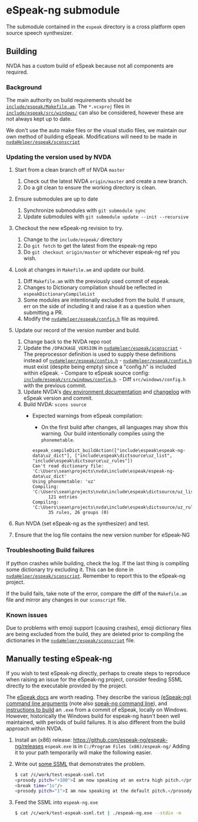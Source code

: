# eSpeak-ng submodule

The submodule contained in the `espeak` directory is a cross platform open source speech synthesizer.

## Building

NVDA has a custom build of eSpeak because not all components are required.

### Background

The main authority on build requirements should be [`include/espeak/Makefile.am`](./espeak/Makefile.am).
The `*.vcxproj` files in [`include/espeak/src/windows/`](./espeak/src/windows/) can also be considered,
however these are not always kept up to date.

We don't use the auto make files or the visual studio files, we maintain our own method of building eSpeak.
Modifications will need to be made in [`nvdaHelper/espeak/sconscript`](../nvdaHelper/espeak)

### Updating the version used by NVDA

1. Start from a clean branch off of NVDA `master`
   1. Check out the latest NVDA `origin/master` and create a new branch.
   1. Do a git clean to ensure the working directory is clean.
1. Ensure submodules are up to date
   1. Synchronize submodules with `git submodule sync`
   1. Update submodules with `git submodule update --init --recursive`
1. Checkout the new eSpeak-ng revision to try.
   1. Change to the `include/espeak/` directory
   1. Do `git fetch` to get the latest from the espeak-ng repo
   1. Do `git checkout origin/master` or whichever espeak-ng ref you wish.
1. Look at changes in `Makefile.am` and update our build.
   1. Diff `Makefile.am` with the previously used commit of espeak.
   1. Changes to Dictionary compilation should be reflected in `espeakDictionaryCompileList`
   1. Some modules are intentionally excluded from the build.
      If unsure, err on the side of including it and raise it as a question when submitting a PR.
   1. Modify the [`nvdaHelper/espeak/config.h`](../nvdaHelper/espeak/config.h) file as required.
1. Update our record of the version number and build.
   1. Change back to the NVDA repo root
   1. Update the `/DPACKAGE_VERSION` in [`nvdaHelper/espeak/sconscript`](../nvdaHelper/espeak/sconscript)
      *-* The preprocessor definition is used to supply these definitions instead of [`nvdaHelper/espeak/config.h`](../nvdaHelper/espeak/config.h)
      *-* [`nvdaHelper/espeak/config.h`](../nvdaHelper/espeak/config.h) must exist (despite being empty) since a "config.h" is included within eSpeak.
      *-* Compare to eSpeak source config: [`include/espeak/src/windows/config.h`](./espeak/src/windows/config.h).
      *-* Diff `src/windows/config.h` with the previous commit.
   1. Update NVDA's [dev environment documentation](../projectDocs/dev/createDevEnvironment.md#git-submodules) and [changelog](../user_docs/en/changes.md) with eSpeak version and commit.
   1. Build NVDA: `scons source`
      * Expected warnings from eSpeak compilation:
         * On the first build after changes, all languages may show this warning.
         Our build intentionally compiles using the `phonemetable`.

         ```log
         espeak_compileDict_buildAction(["include\espeak\espeak-ng-data\uz_dict"], ["include\espeak\dictsource\uz_list", "include\espeak\dictsource\uz_rules"])
         Can't read dictionary file: 'C:\Users\sean\projects\nvda\include\espeak/espeak-ng-data\uz_dict'
         Using phonemetable: 'uz'
         Compiling: 'C:\Users\sean\projects\nvda\include\espeak\dictsource/uz_list'
               121 entries
         Compiling: 'C:\Users\sean\projects\nvda\include\espeak\dictsource/uz_rules'
               35 rules, 26 groups (0)
         ```

1. Run NVDA (set eSpeak-ng as the synthesizer) and test.
1. Ensure that the log file contains the new version number for eSpeak-NG

### Troubleshooting Build failures

If python crashes while building, check the log.
If the last thing is compiling some dictionary try excluding it.
This can be done in [`nvdaHelper/espeak/sconscript`](../nvdaHelper/espeak/sconscript).
Remember to report this to the eSpeak-ng project.

If the build fails, take note of the error, compare the diff of the `Makefile.am` file and mirror
any changes in our `sconscript` file.

### Known issues

Due to problems with emoji support (causing crashes), emoji dictionary files are being excluded
from the build, they are deleted prior to compiling the dictionaries in the
[`nvdaHelper/espeak/sconscript`](../nvdaHelper/espeak/sconscript) file.

## Manually testing eSpeak-ng

If you wish to test eSpeak-ng directly, perhaps to create steps to reproduce when raising an issue for the eSpeak-ng project, consider feeding SSML directly to the executable provided by the project.

The [eSpeak docs](https://github.com/espeak-ng/espeak-ng/blob/master/docs/index.md) are worth reading.
They describe the various [(eSpeak-ng) command line arguments](https://github.com/espeak-ng/espeak-ng/blob/master/src/espeak-ng.1.ronn) (note also [speak-ng command line](https://github.com/espeak-ng/espeak-ng/blob/master/src/speak-ng.1.ronn)), and [instructions to build](https://github.com/espeak-ng/espeak-ng/blob/master/docs/building.md#windows) an `.exe` from a commit of eSpeak, locally on Windows.
However, historically the Windows build for espeak-ng hasn't been well maintained, with periods of build failures.
It is also different from the build approach within NVDA.

1. Install an (x86) release: <https://github.com/espeak-ng/espeak-ng/releases>
   `espeak.exe` is in `C:/Program Files (x86)/espeak-ng/`
   Adding it to your path temporarily will make the following easier.
1. Write out [some SSML](https://github.com/espeak-ng/espeak-ng/blob/master/docs/markup.md) that demonstrates the problem.

   ```sh
   $ cat /c/work/test-espeak-ssml.txt
   <prosody pitch="+100">I am now speaking at an extra high pitch.</prosody>
   <break time="1s"/>
   <prosody pitch="1">I am now speaking at the default pitch.</prosody>
   ```

1. Feed the SSML into `espeak-ng.exe`

   ```sh
   $ cat /c/work/test-espeak-ssml.txt | ./espeak-ng.exe --stdin -m
   ```
